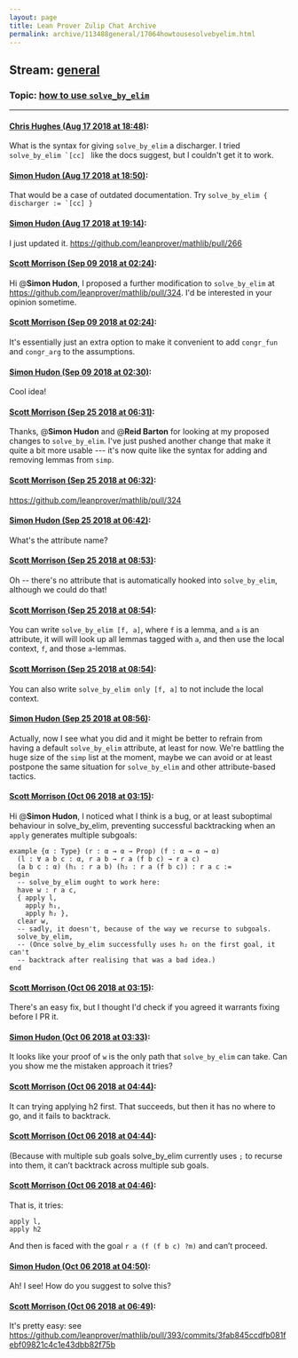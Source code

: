 ```yaml
---
layout: page
title: Lean Prover Zulip Chat Archive 
permalink: archive/113488general/17064howtousesolvebyelim.html
---
```


## Stream: [general](index.html)
### Topic: [how to use `solve_by_elim`](17064howtousesolvebyelim.html)

---

#### [Chris Hughes (Aug 17 2018 at 18:48)](https://leanprover.zulipchat.com/#narrow/stream/113488-general/topic/how%20to%20use%20%60solve_by_elim%60/near/132313630):
What is the syntax for giving `solve_by_elim` a discharger. I tried ``solve_by_elim `[cc] `` like the docs suggest, but I couldn't get it to work.

#### [Simon Hudon (Aug 17 2018 at 18:50)](https://leanprover.zulipchat.com/#narrow/stream/113488-general/topic/how%20to%20use%20%60solve_by_elim%60/near/132313735):
That would be a case of outdated documentation. Try ``solve_by_elim { discharger := `[cc] }``

#### [Simon Hudon (Aug 17 2018 at 19:14)](https://leanprover.zulipchat.com/#narrow/stream/113488-general/topic/how%20to%20use%20%60solve_by_elim%60/near/132314890):
I just updated it. https://github.com/leanprover/mathlib/pull/266

#### [Scott Morrison (Sep 09 2018 at 02:24)](https://leanprover.zulipchat.com/#narrow/stream/113488-general/topic/how%20to%20use%20%60solve_by_elim%60/near/133587653):
Hi @**Simon Hudon**, I proposed a further modification to `solve_by_elim` at https://github.com/leanprover/mathlib/pull/324. I'd be interested in your opinion sometime.

#### [Scott Morrison (Sep 09 2018 at 02:24)](https://leanprover.zulipchat.com/#narrow/stream/113488-general/topic/how%20to%20use%20%60solve_by_elim%60/near/133587655):
It's essentially just an extra option to make it convenient to add `congr_fun` and `congr_arg` to the assumptions.

#### [Simon Hudon (Sep 09 2018 at 02:30)](https://leanprover.zulipchat.com/#narrow/stream/113488-general/topic/how%20to%20use%20%60solve_by_elim%60/near/133587801):
Cool idea!

#### [Scott Morrison (Sep 25 2018 at 06:31)](https://leanprover.zulipchat.com/#narrow/stream/113488-general/topic/how%20to%20use%20%60solve_by_elim%60/near/134573606):
Thanks, @**Simon Hudon** and @**Reid Barton** for looking at my proposed changes to `solve_by_elim`. I've just pushed another change that make it quite a bit more usable --- it's now quite like the syntax for adding and removing lemmas from `simp`.

#### [Scott Morrison (Sep 25 2018 at 06:32)](https://leanprover.zulipchat.com/#narrow/stream/113488-general/topic/how%20to%20use%20%60solve_by_elim%60/near/134573610):
https://github.com/leanprover/mathlib/pull/324

#### [Simon Hudon (Sep 25 2018 at 06:42)](https://leanprover.zulipchat.com/#narrow/stream/113488-general/topic/how%20to%20use%20%60solve_by_elim%60/near/134574016):
What's the attribute name?

#### [Scott Morrison (Sep 25 2018 at 08:53)](https://leanprover.zulipchat.com/#narrow/stream/113488-general/topic/how%20to%20use%20%60solve_by_elim%60/near/134578415):
Oh -- there's no attribute that is automatically hooked into `solve_by_elim`, although we could do that!

#### [Scott Morrison (Sep 25 2018 at 08:54)](https://leanprover.zulipchat.com/#narrow/stream/113488-general/topic/how%20to%20use%20%60solve_by_elim%60/near/134578467):
You can write `solve_by_elim [f, a]`, where `f` is a lemma, and `a` is an attribute, it will will look up all lemmas tagged with `a`, and then use the local context, `f`, and those `a`-lemmas.

#### [Scott Morrison (Sep 25 2018 at 08:54)](https://leanprover.zulipchat.com/#narrow/stream/113488-general/topic/how%20to%20use%20%60solve_by_elim%60/near/134578473):
You can also write `solve_by_elim only [f, a]` to not include the local context.

#### [Simon Hudon (Sep 25 2018 at 08:56)](https://leanprover.zulipchat.com/#narrow/stream/113488-general/topic/how%20to%20use%20%60solve_by_elim%60/near/134578564):
Actually, now I see what you did and it might be better to refrain from having a default `solve_by_elim` attribute, at least for now. We're battling the huge size of the `simp` list at the moment, maybe we can avoid or at least postpone the same situation for `solve_by_elim` and other attribute-based tactics.

#### [Scott Morrison (Oct 06 2018 at 03:15)](https://leanprover.zulipchat.com/#narrow/stream/113488-general/topic/how%20to%20use%20%60solve_by_elim%60/near/135292325):
Hi @**Simon Hudon**, I noticed what I think is a bug, or at least suboptimal behaviour in solve_by_elim, preventing successful backtracking when an `apply` generates multiple subgoals:
```
example {α : Type} (r : α → α → Prop) (f : α → α → α)
  (l : ∀ a b c : α, r a b → r a (f b c) → r a c)
  (a b c : α) (h₁ : r a b) (h₂ : r a (f b c)) : r a c :=
begin
  -- solve_by_elim ought to work here:
  have w : r a c,
  { apply l,
    apply h₁,
    apply h₂ },
  clear w,
  -- sadly, it doesn't, because of the way we recurse to subgoals.
  solve_by_elim,
  -- (Once solve_by_elim successfully uses h₂ on the first goal, it can't
  -- backtrack after realising that was a bad idea.)
end
```

#### [Scott Morrison (Oct 06 2018 at 03:15)](https://leanprover.zulipchat.com/#narrow/stream/113488-general/topic/how%20to%20use%20%60solve_by_elim%60/near/135292330):
There's an easy fix, but I thought I'd check if you agreed it warrants fixing before I PR it.

#### [Simon Hudon (Oct 06 2018 at 03:33)](https://leanprover.zulipchat.com/#narrow/stream/113488-general/topic/how%20to%20use%20%60solve_by_elim%60/near/135292921):
It looks like your proof of `w` is the only path that `solve_by_elim` can take. Can you show me the mistaken approach it tries?

#### [Scott Morrison (Oct 06 2018 at 04:44)](https://leanprover.zulipchat.com/#narrow/stream/113488-general/topic/how%20to%20use%20%60solve_by_elim%60/near/135295040):
It can trying applying h2 first. That succeeds, but then it has no where to go, and it fails to backtrack.

#### [Scott Morrison (Oct 06 2018 at 04:44)](https://leanprover.zulipchat.com/#narrow/stream/113488-general/topic/how%20to%20use%20%60solve_by_elim%60/near/135295082):
(Because with multiple sub goals solve_by_elim currently uses `;` to recurse into them, it can’t backtrack across multiple sub goals.

#### [Scott Morrison (Oct 06 2018 at 04:46)](https://leanprover.zulipchat.com/#narrow/stream/113488-general/topic/how%20to%20use%20%60solve_by_elim%60/near/135295134):
That is, it tries:
```
apply l,
apply h2
```
And then is faced with the goal `r a (f (f b c) ?m)` and can’t proceed.

#### [Simon Hudon (Oct 06 2018 at 04:50)](https://leanprover.zulipchat.com/#narrow/stream/113488-general/topic/how%20to%20use%20%60solve_by_elim%60/near/135295233):
Ah! I see! How do you suggest to solve this?

#### [Scott Morrison (Oct 06 2018 at 06:49)](https://leanprover.zulipchat.com/#narrow/stream/113488-general/topic/how%20to%20use%20%60solve_by_elim%60/near/135298736):
It's pretty easy: see https://github.com/leanprover/mathlib/pull/393/commits/3fab845ccdfb081febf09821c4c1e43dbb82f75b

